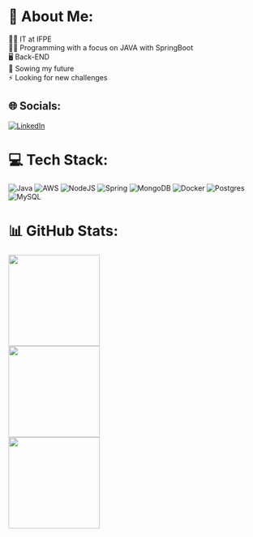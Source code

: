 # 💫 About Me:
👨‍🎓 IT at IFPE<br>👨‍💻 Programming with a focus on JAVA with SpringBoot<br>🖥️ Back-END<br>🌱 Sowing my future<br>⚡ Looking for new challenges


## 🌐 Socials:
[![LinkedIn](https://img.shields.io/badge/LinkedIn-%230077B5.svg?logo=linkedin&logoColor=white)](https://linkedin.com/in/daviferreiralima) 

# 💻 Tech Stack:
![Java](https://img.shields.io/badge/java-%23ED8B00.svg?style=for-the-badge&logo=java&logoColor=white)   ![AWS](https://img.shields.io/badge/AWS-%23FF9900.svg?style=for-the-badge&logo=amazon-aws&logoColor=black) ![NodeJS](https://img.shields.io/badge/node.js-6DA55F?style=for-the-badge&logo=node.js&logoColor=white)   ![Spring](https://img.shields.io/badge/spring-%236DB33F.svg?style=for-the-badge&logo=spring&logoColor=white)    ![MongoDB](https://img.shields.io/badge/MongoDB-%234ea94b.svg?style=for-the-badge&logo=mongodb&logoColor=white)  ![Docker](https://img.shields.io/badge/docker-%230db7ed.svg?style=for-the-badge&logo=docker&logoColor=white)  ![Postgres](https://img.shields.io/badge/postgres-%23316192.svg?style=for-the-badge&logo=postgresql&logoColor=white) 	![MySQL](https://img.shields.io/badge/mysql-%2300f.svg?style=for-the-badge&logo=mysql&logoColor=white)
# 📊 GitHub Stats:

<div>
  <a href="https://github.com/DaviFerreiraLima">
  <img height="180em" src="https://github-readme-stats.vercel.app/api?username=DaviFerreiraLima&show_icons=true&theme=dracula&include_all_commits=true&count_private=true"/> <br>
   <img height="180em" src="https://github-readme-streak-stats.herokuapp.com/?user=DaviFerreiraLima&theme=dracula&hide_border=false"/> <br>
  <img height="180em" src="https://github-readme-stats.vercel.app/api/top-langs/?username=DaviFerreiraLima&layout=compact&langs_count=7&theme=dracula"/>
</div>
  

  


